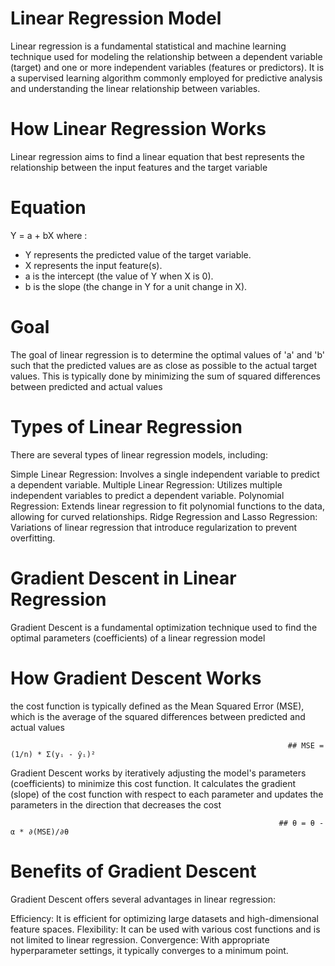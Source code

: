 # Linear Regression Model
Linear regression is a fundamental statistical and machine learning technique used for modeling the relationship between a dependent variable (target) and one or more independent variables (features or predictors). It is a supervised learning algorithm commonly employed for predictive analysis and understanding the linear relationship between variables.

# How Linear Regression Works
Linear regression aims to find a linear equation that best represents the relationship between the input features and the target variable

# Equation 
  Y = a + bX where : 
  - Y represents the predicted value of the target variable.
  - X represents the input feature(s).
  - a is the intercept (the value of Y when X is 0).
  - b is the slope (the change in Y for a unit change in X).


# Goal 
The goal of linear regression is to determine the optimal values of 'a' and 'b' such that the predicted values are as close as possible to the actual target values. This is typically done by minimizing the sum of squared differences between predicted and actual values

# Types of Linear Regression
There are several types of linear regression models, including:

Simple Linear Regression: Involves a single independent variable to predict a dependent variable.
Multiple Linear Regression: Utilizes multiple independent variables to predict a dependent variable.
Polynomial Regression: Extends linear regression to fit polynomial functions to the data, allowing for curved relationships.
Ridge Regression and Lasso Regression: Variations of linear regression that introduce regularization to prevent overfitting.

# Gradient Descent in Linear Regression
Gradient Descent is a fundamental optimization technique used to find the optimal parameters (coefficients) of a linear regression model

# How Gradient Descent Works
the cost function is typically defined as the Mean Squared Error (MSE), which is the average of the squared differences between predicted and actual values

                                                                  ## MSE = (1/n) * Σ(yᵢ - ŷᵢ)²
                                                                  
Gradient Descent works by iteratively adjusting the model's parameters (coefficients) to minimize this cost function. It calculates the gradient (slope) of the cost function with respect to each parameter and updates the parameters in the direction that decreases the cost

                                                                ## θ = θ - α * ∂(MSE)/∂θ


                                                                
# Benefits of Gradient Descent
Gradient Descent offers several advantages in linear regression:

Efficiency: It is efficient for optimizing large datasets and high-dimensional feature spaces.
Flexibility: It can be used with various cost functions and is not limited to linear regression.
Convergence: With appropriate hyperparameter settings, it typically converges to a minimum point.














